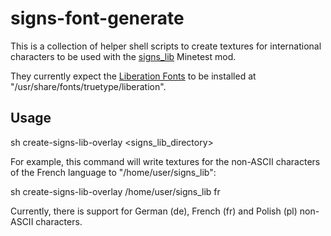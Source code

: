 # signs-font-generate

This is a collection of helper shell scripts to create textures for international characters to be used with the [signs_lib](https://gitlab.com/VanessaE/signs_lib) Minetest mod.

They currently expect the [Liberation Fonts](https://github.com/liberationfonts/liberation-fonts) to be installed at "/usr/share/fonts/truetype/liberation".

## Usage

sh create-signs-lib-overlay <signs_lib_directory> <language-code>

For example, this command will write textures for the non-ASCII characters
of the French language to "/home/user/signs_lib":

sh create-signs-lib-overlay /home/user/signs_lib fr

Currently, there is support for German (de), French (fr) and Polish (pl)
non-ASCII characters.
